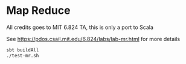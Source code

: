 # Map Reduce

All credits goes to MIT 6.824 TA, this is only a port to Scala

See https://pdos.csail.mit.edu/6.824/labs/lab-mr.html for more details

```bash
sbt buildAll
./test-mr.sh
```